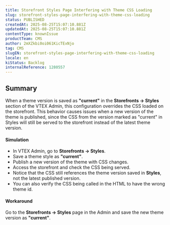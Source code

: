 ```yaml
---
title: Storefront Styles Page Interfering with Theme CSS Loading
slug: storefront-styles-page-interfering-with-theme-css-loading
status: PUBLISHED
createdAt: 2025-08-25T15:07:10.881Z
updatedAt: 2025-08-25T15:07:10.881Z
contentType: knownIssue
productTeam: CMS
author: 2mXZkbi0oi061KicTExNjo
tag: CMS
slugEN: storefront-styles-page-interfering-with-theme-css-loading
locale: en
kiStatus: Backlog
internalReference: 1280557
---
```


## Summary


When a theme version is saved as **"current"** in the **Storefronts → Styles** section of the VTEX Admin, this configuration overrides the CSS loaded on the storefront. This behavior causes issues when a new version of the theme is published, since the CSS from the version marked as "current" in Styles will still be served to the storefront instead of the latest theme version.


#### Simulation



- In VTEX Admin, go to **Storefronts → Styles**.
- Save a theme style as **"current"**.
- Publish a new version of the theme with CSS changes.
- Access the storefront and check the CSS being served.
- Notice that the CSS still references the theme version saved in **Styles**, not the latest published version.
- You can also verify the CSS being called in the HTML to have the wrong theme id.


#### Workaround


Go to the **Storefronts → Styles** page in the Admin and save the new theme version as **"current"**.



